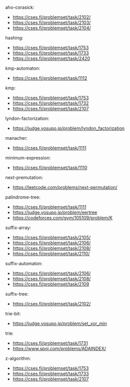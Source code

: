 aho-corasick:
- https://cses.fi/problemset/task/2102/
- https://cses.fi/problemset/task/2103/
- https://cses.fi/problemset/task/2104/

hashing:
- https://cses.fi/problemset/task/1753
- https://cses.fi/problemset/task/1733
- https://cses.fi/problemset/task/2420

kmp-automaton:
- https://cses.fi/problemset/task/1112

kmp:
- https://cses.fi/problemset/task/1753 
- https://cses.fi/problemset/task/1732
- https://cses.fi/problemset/task/2107

lyndon-factorization:
- https://judge.yosupo.jp/problem/lyndon_factorization 

manacher:
- https://cses.fi/problemset/task/1111

minimum-expression:
- https://cses.fi/problemset/task/1110

next-premutation:
- https://leetcode.com/problems/next-permutation/ 

palindrome-tree:
- https://cses.fi/problemset/task/1111
- https://judge.yosupo.jp/problem/eertree 
- https://codeforces.com/gym/105109/problem/K

suffix-array:
- https://cses.fi/problemset/task/2105/
- https://cses.fi/problemset/task/2106/
- https://cses.fi/problemset/task/2108/
- https://cses.fi/problemset/task/2110/

suffix-automaton:
- https://cses.fi/problemset/task/2106/
- https://cses.fi/problemset/task/2108/
- https://cses.fi/problemset/task/2109

suffix-tree:
- https://cses.fi/problemset/task/2102/

trie-bit:
- https://judge.yosupo.jp/problem/set_xor_min

trie:
- https://cses.fi/problemset/task/1731
- https://www.spoj.com/problems/ADAINDEX/

z-algorithm:
- https://cses.fi/problemset/task/1753
- https://cses.fi/problemset/task/1733
- https://cses.fi/problemset/task/2107